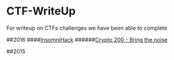 # CTF-WriteUp
For writeup on CTFs challenges we have been able to complete

##2016
####[InsomniHack](Insomnihack/)
######[Crypto 200 - Bring the noise](Insomnihack/crypto/bring-the-noise-200.md)

##2015